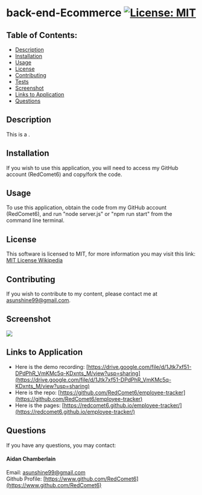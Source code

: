 # back-end-Ecommerce [![License: MIT](https://img.shields.io/badge/License-MIT-yellow.svg)](https://opensource.org/licenses/MIT)

## Table of Contents:

-   [Description](./README.md#description)
-   [Installation](./README.md#installation)
-   [Usage](./README.md#usage)
-   [License](./README.md#license)
-   [Contributing](./README.md#contributing)
-   [Tests](./README.md#tests)
-   [Screenshot](./README.md#screenshot)
-   [Links to Application](./README.md#links-to-application)
-   [Questions](./README.md#questions)

## Description

This is a .

## Installation

If you wish to use this application, you will need to access my GitHub account (RedComet6) and copy/fork the code.

## Usage

To use this application, obtain the code from my GitHub account (RedComet6), and run "node server.js" or "npm run start" from the command line terminal.

## License

This software is licensed to MIT, for more information you may visit this link:
[MIT License Wikipedia](https://en.wikipedia.org/wiki/MIT_License)

## Contributing

If you wish to contribute to my content, please contact me at asunshine99@gmail.com.

## Screenshot

![](./img/screenshot-employee-tracker-aidan-chamberlain.png)

## Links to Application

-   Here is the demo recording: [https://drive.google.com/file/d/1Jtk7xf51-DPdPhR_VmKMc5q-KDxnts_M/view?usp=sharing](https://drive.google.com/file/d/1Jtk7xf51-DPdPhR_VmKMc5q-KDxnts_M/view?usp=sharing)
-   Here is the repo: [https://github.com/RedComet6/employee-tracker](https://github.com/RedComet6/employee-tracker)
-   Here is the pages: [https://redcomet6.github.io/employee-tracker/](https://redcomet6.github.io/employee-tracker/)

## Questions

If you have any questions, you may contact:

#### Aidan Chamberlain

Email: asunshine99@gmail.com  
Github Profile: [https://www.github.com/RedComet6](https://www.github.com/RedComet6)
